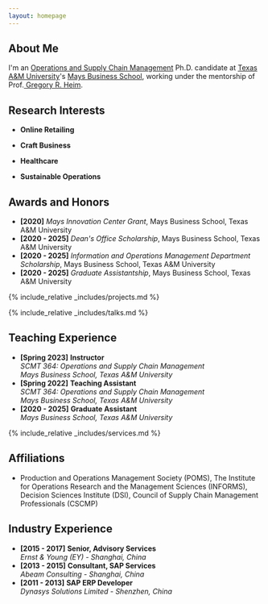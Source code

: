 ```yaml
---
layout: homepage
---
```


## About Me

I'm an <a href="https://mays.tamu.edu/graduate/phd/operations-and-supply-chain-management/" target="_blank"> Operations and Supply Chain Management</a> Ph.D. candidate at <a href="https://www.tamu.edu/" target="_blank"> Texas A&M University</a>'s <a href="https://mays.tamu.edu/" target="_blank"> Mays Business School</a>, working under the mentorship of Prof.<a href="https://mays.tamu.edu/directory/gregory-r-heim/" target="_blank">
Gregory R. Heim</a>.

<!-- My research interests include online retailing, craft business, healthcare, and sustainable operations. -->

<!-- In the summer of 2022, I had the opportunity to work as a Research Data Scientist Intern at <a href="https://about.google" target="_blank"> Google</a>, where I applied my statistical skills to real-world problems.
Prior to joining the Ph.D. program, I completed my master's degree in Biostatistics and Data Science from <a href="https://www.cornell.edu" target = "_blank"> Cornell University</a> advised by Prof. <a href= "https://www.idiaz.xyz" target = "_blank"> Iván Díaz</a>, and my bachelor's degree in International Finance from <a href="https://www.cueb.edu.cn" target = "_blank"> Capital University of Economics and Business</a>.

<!--
I am an alumnus of the <a href="https://opencasestudies.github.io/" target="_blank"> Open Case Study Project</a> at <a href="https://www.jhsph.edu/" target="_blank"> the Bloomberg School of Public Health </a> of <a href="https://www.jhu.edu/" target="_blank"> the Johns Hopkins University</a>.
Outside of academia, I began my journey as a professional swimmer at the age of 5 and went on to achieve several regional and national championships. I'm also passionate about Chinese calligraphy, and my artwork has been exhibited in top galleries and museums including the <a href="http://www.namoc.org/" target="_blank"> National Art Museum of China (Beijing)</a>. In addition, I am also interested in oil painting, and aeromodelling.-->

## Research Interests

- **Online Retailing**
<!-- positive semi-definite manifolds learning -->
- **Craft Business**
<!-- fairness AI, penalization and augmentation methods -->
- **Healthcare**
<!-- functional regression, and clustering methods -->
- **Sustainable Operations**
<!-- matrix-valued regression and clustering, positive semi-definite matrices estimations -->

## Awards and Honors

- **[2020]** _Mays Innovation Center Grant_, Mays Business School, Texas A&M University
- **[2020 - 2025]** _Dean's Office Scholarship_, Mays Business School, Texas A&M University
- **[2020 - 2025]** _Information and Operations Management Department Scholarship_, Mays Business School, Texas A&M University
- **[2020 - 2025]** _Graduate Assistantship_, Mays Business School, Texas A&M University
<!-- - **[2020 - 2025]** <a href="" target="_blank"> *Graduate Assistantship*</a>, Mays Business School, Texas A&M University -->

<!-- {% include_relative _includes/publications.md %} -->

{% include_relative _includes/projects.md %}

{% include_relative _includes/talks.md %}

## Teaching Experience

<!-- - **[Feb. 2020]** Our paper about incremental learning is accepted to CVPR 2020.
- **[Feb. 2020]** We will host the ACM Multimedia Asia 2020 conference in Singapore!
- **[Sept. 2019]** Our paper about few-shot learning is accepted to NeurIPS 2019. -->

- **[Spring 2023]** <Strong> Instructor</strong>
    <div class="periodical"><em>SCMT 364: Operations and Supply Chain Management</em></div>
    <div class="periodical"><em>Mays Business School, Texas A&M University</em></div>
- **[Spring 2022]** <Strong> Teaching Assistant</strong>
    <div class="periodical"><em>SCMT 364: Operations and Supply Chain Management</em></div>
    <div class="periodical"><em>Mays Business School, Texas A&M University</em></div>
- **[2020 - 2025]** <Strong> Graduate Assistant</strong>
    <div class="periodical"><em>Mays Business School, Texas A&M University</em></div>

{% include_relative _includes/services.md %}

## Affiliations

<!-- https://yuhangzhou88.github.io/ESL_Solution/  -->

- Production and Operations Management Society (POMS), The Institute for Operations Research and the Management Sciences (INFORMS), Decision Sciences Institute (DSI), Council of Supply Chain Management Professionals (CSCMP)

## Industry Experience

- **[2015 - 2017]** <Strong> Senior, Advisory Services</strong>
    <div class="periodical"><em>Ernst & Young (EY) - Shanghai, China</em></div>
- **[2013 - 2015]** <Strong> Consultant, SAP Services</strong>
    <div class="periodical"><em>Abeam Consulting - Shanghai, China</em></div>
- **[2011 - 2013]** <Strong> SAP ERP Developer</strong>
    <div class="periodical"><em>Dynasys Solutions Limited - Shenzhen, China</em></div>
